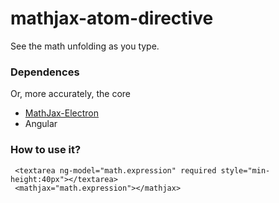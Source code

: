 # mathjax-atom-directive
See the math unfolding as you type.

### Dependences
Or, more accurately, the core
- [MathJax-Electron](https://github.com/nteract/mathjax-electron)
- Angular

### How to use it?
```
 <textarea ng-model="math.expression" required style="min-height:40px"></textarea>
 <mathjax="math.expression"></mathjax>
```
